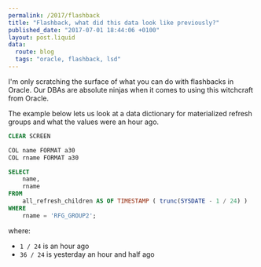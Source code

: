 ```yaml
---
permalink: /2017/flashback
title: "Flashback, what did this data look like previously?"
published_date: "2017-07-01 18:44:06 +0100"
layout: post.liquid
data:
  route: blog
  tags: "oracle, flashback, lsd"
---
```

I'm only scratching the surface of what you can do with flashbacks in Oracle. 
Our DBAs are absolute ninjas when it comes to using this witchcraft from Oracle.

The example below lets us look at a data dictionary for materialized refresh
groups and what the values were an hour ago.

```sql
CLEAR SCREEN

COL name FORMAT a30
COL rname FORMAT a30

SELECT
    name,
    rname
FROM
    all_refresh_children AS OF TIMESTAMP ( trunc(SYSDATE - 1 / 24) )
WHERE
    rname = 'RFG_GROUP2';
```

where:

 - `1 / 24` is an hour ago
 - `36 / 24` is yesterday an hour and half ago
